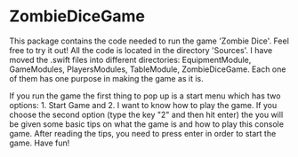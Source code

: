# ZombieDiceGame

This package contains the code needed to run the game 'Zombie Dice'. Feel free to try it out! All the code is located in the directory 'Sources'. I have moved the .swift files into different directories: EquipmentModule, GameModules, PlayersModules, TableModule, ZombieDiceGame. Each one of them has one purpose in making the game as it is.

If you run the game the first thing to pop up is a start menu which has two options: 1. Start Game and 2. I want to know how to play the game. If you choose the second option (type the key "2" and then hit enter) the you will be given some basic tips on what the game is and how to play this console game. After reading the tips, you need to press enter in order to start the game. Have fun!
